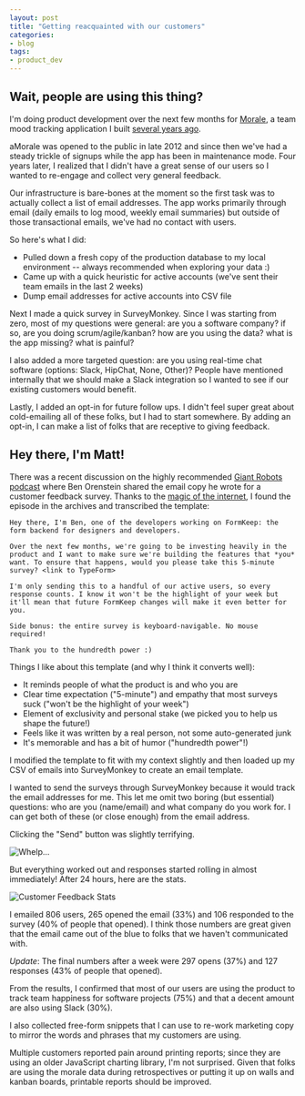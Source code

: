 ```yaml
---
layout: post
title: "Getting reacquainted with our customers"
categories:
- blog
tags:
- product_dev
---
```


## Wait, people are using this thing?

I'm doing product development over the next few months for [Morale][morale], a team mood tracking application I built [several years ago][intra].

aMorale was opened to the public in late 2012 and since then we've had a steady trickle of signups while the app has been in maintenance mode. Four years later, I realized that I didn't have a great sense of our users so I wanted to re-engage and collect very general feedback.

Our infrastructure is bare-bones at the moment so the first task was to actually collect a list of email addresses. The app works primarily through email (daily emails to log mood, weekly email summaries) but outside of those transactional emails, we've had no contact with users.

So here's what I did:

* Pulled down a fresh copy of the production database to my local environment -- always recommended when exploring your data :)
* Came up with a quick heuristic for active accounts (we've sent their team emails in the last 2 weeks)
* Dump email addresses for active accounts into CSV file

Next I made a quick survey in SurveyMonkey. Since I was starting from zero, most of my questions were general: are you a software company? if so, are you doing scrum/agile/kanban? how are you using the data? what is the app missing? what is painful?

I also added a more targeted question: are you using real-time chat software (options: Slack, HipChat, None, Other)? People have mentioned internally that we should make a Slack integration so I wanted to see if our existing customers would benefit.

Lastly, I added an opt-in for future follow ups. I didn't feel super great about cold-emailing all of these folks, but I had to start somewhere. By adding an opt-in, I can make a list of folks that are receptive to giving feedback.

## Hey there, I'm Matt!

There was a recent discussion on the highly recommended [Giant Robots podcast][gr] where Ben Orenstein shared the email copy he wrote for a customer feedback survey. Thanks to the [magic of the internet][tw], I found the episode in the archives and transcribed the template:

```text
Hey there, I'm Ben, one of the developers working on FormKeep: the form backend for designers and developers.

Over the next few months, we're going to be investing heavily in the product and I want to make sure we're building the features that *you* want. To ensure that happens, would you please take this 5-minute survey? <link to TypeForm>

I'm only sending this to a handful of our active users, so every response counts. I know it won't be the highlight of your week but it'll mean that future FormKeep changes will make it even better for you.

Side bonus: the entire survey is keyboard-navigable. No mouse required!

Thank you to the hundredth power :)
```

Things I like about this template (and why I think it converts well):

* It reminds people of what the product is and who you are
* Clear time expectation ("5-minute") and empathy that most surveys suck ("won't be the highlight of your week")
* Element of exclusivity and personal stake (we picked you to help us shape the future!)
* Feels like it was written by a real person, not some auto-generated junk
* It's memorable and has a bit of humor ("hundredth power"!)

I modified the template to fit with my context slightly and then loaded up my CSV of emails into SurveyMonkey to create an email template. 

I wanted to send the surveys through SurveyMonkey because it would track the email addresses for me. This let me omit two boring (but essential) questions: who are you (name/email) and what company do you work for. I can get both of these (or close enough) from the email address.

Clicking the "Send" button was slightly terrifying.

![Whelp...]({{site.url}}/static/whelp.png)  

But everything worked out and responses started rolling in almost immediately! After 24 hours, here are the stats.

![Customer Feedback Stats]({{site.url}}/static/morale-survey-stats.png)  

I emailed 806 users, 265 opened the email (33%) and 106 responded to the survey (40% of people that opened). I think those numbers are great given that the email came out of the blue to folks that we haven't communicated with.

*Update*: The final numbers after a week were 297 opens (37%) and 127 responses (43% of people that opened).

From the results, I confirmed that most of our users are using the product to track team happiness for software projects (75%) and that a decent amount are also using Slack (30%).

I also collected free-form snippets that I can use to re-work marketing copy to mirror the words and phrases that my customers are using.

Multiple customers reported pain around printing reports; since they are using an older JavaScript charting library, I'm not surprised. Given that folks are using the morale data during retrospectives or putting it up on walls and kanban boards, printable reports should be improved.

[morale]: https://moraleapp.com/?utm_source=mdswanson
[intra]: http://mdswanson.com/blog/2011/10/13/intrapreneurship-applying-the-lean-startup-to-internal-tools.html
[gr]: http://giantrobots.fm/
[tw]: https://twitter.com/_swanson/status/722120705870065665




